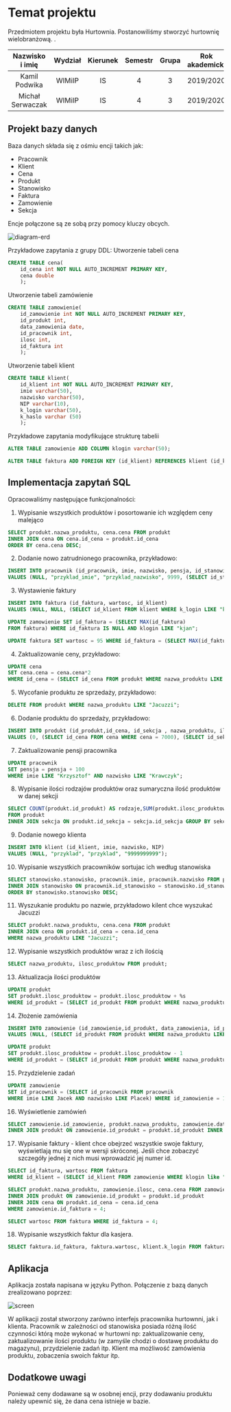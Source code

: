 # Temat projektu
Przedmiotem projektu była Hurtownia. Postanowiliśmy stworzyć hurtownię wielobranżową. 
.

| Nazwisko i imię | Wydział | Kierunek | Semestr | Grupa | Rok akademicki |
| :-------------: | :-----: | :------: | :-----: | :---: | :------------: |
| Kamil Podwika         | WIMiIP  | IS       |   4     | 3     | 2019/2020      |
| Michał Serwaczak        | WIMiIP  | IS       |   4     | 3     | 2019/2020      |

## Projekt bazy danych

Baza danych składa się z ośmiu encji takich jak:
* Pracownik
* Klient
* Cena
* Produkt
* Stanowisko 
* Faktura
* Zamowienie
* Sekcja

Encje połączone są ze sobą przy pomocy kluczy obcych.

![diagram-erd](projekt.svg)

Przykładowe zapytania z grupy DDL:
Utworzenie tabeli cena
```sql
CREATE TABLE cena(
    id_cena int NOT NULL AUTO_INCREMENT PRIMARY KEY,
    cena double
    );
```
Utworzenie tabeli zamówienie
```sql
CREATE TABLE zamowienie(
    id_zamowienie int NOT NULL AUTO_INCREMENT PRIMARY KEY,
    id_produkt int,
    data_zamowienia date,
    id_pracownik int,
    ilosc int,
    id_faktura int
    );
```
Utworzenie tabeli klient
```sql
CREATE TABLE klient(
    id_klient int NOT NULL AUTO_INCREMENT PRIMARY KEY,
    imie varchar(50),
    nazwisko varchar(50),
    NIP varchar(10),
    k_login varchar(50),
    k_haslo varchar (50)
    );
```

Przykładowe zapytania modyfikujące strukturę tabelii
```sql
ALTER TABLE zamowienie ADD COLUMN klogin varchar(50);
```
```sql
ALTER TABLE faktura ADD FOREIGN KEY (id_klient) REFERENCES klient (id_klient);
```

## Implementacja zapytań SQL
Opracowaliśmy następujące funkcjonalności:
1. Wypisanie wszystkich produktów i posortowanie ich względem ceny malejąco
 ```sql
 SELECT produkt.nazwa_produktu, cena.cena FROM produkt 
 INNER JOIN cena ON cena.id_cena = produkt.id_cena 
 ORDER BY cena.cena DESC;
```

2. Dodanie nowo zatrudnionego pracownika, przykładowo:
```sql
INSERT INTO pracownik (id_pracownik, imie, nazwisko, pensja, id_stanowisko) 
VALUES (NULL, "przyklad_imie", "przyklad_nazwisko", 9999, (SELECT id_stanowisko FROM stanowisko where id_stanowisko=2));
```

3. Wystawienie faktury
```sql
INSERT INTO faktura (id_faktura, wartosc, id_klient) 
VALUES (NULL, NULL, (SELECT id_klient FROM klient WHERE k_login LIKE "kjan"));

UPDATE zamowienie SET id_faktura = (SELECT MAX(id_faktura) 
FROM faktura) WHERE id_faktura IS NULL AND klogin LIKE "kjan";

UPDATE faktura SET wartosc = 95 WHERE id_faktura = (SELECT MAX(id_faktura) FROM faktura);
```

4. Zaktualizowanie ceny, przykładowo:
```sql
UPDATE cena 
SET cena.cena = cena.cena*2 
WHERE id_cena = (SELECT id_cena FROM produkt WHERE nazwa_produktu LIKE "Jacuzzi");
```

5. Wycofanie produktu ze sprzedaży, przykładowo:
```sql
DELETE FROM produkt WHERE nazwa_produktu LIKE "Jacuzzi";
```

6. Dodanie produktu do sprzedaży, przykładowo:
```sql
INSERT INTO produkt (id_produkt,id_cena, id_sekcja , nazwa_produktu, ilosc_produktow) 
VALUES (0, (SELECT id_cena FROM cena WHERE cena = 7000), (SELECT id_sekcja FROM sekcja WHERE sekcja LIKE "Ogrodnicza"), "Jacuzzi", 2);
```

7. Zaktualizowanie pensji pracownika
```sql
UPDATE pracownik 
SET pensja = pensja + 100 
WHERE imie LIKE "Krzysztof" AND nazwisko LIKE "Krawczyk";
```

8. Wypisanie ilości rodzajów produktów oraz sumaryczna ilość produktów w danej sekcji
```sql
SELECT COUNT(produkt.id_produkt) AS rodzaje,SUM(produkt.ilosc_produktow) as produkty, sekcja.sekcja 
FROM produkt 
INNER JOIN sekcja ON produkt.id_sekcja = sekcja.id_sekcja GROUP BY sekcja;
```

9. Dodanie nowego klienta
```sql
INSERT INTO klient (id_klient, imie, nazwisko, NIP) 
VALUES (NULL, "przyklad", "przyklad", "9999999999");
```

10. Wypisanie wszystkich pracowników sortujac ich według stanowiska
```sql
SELECT stanowisko.stanowisko, pracownik.imie, pracownik.nazwisko FROM pracownik 
INNER JOIN stanowisko ON pracownik.id_stanowisko = stanowisko.id_stanowisko 
ORDER BY stanowisko.stanowisko DESC;
```

11. Wyszukanie produktu po nazwie, przykładowo kilent chce wyszukać Jacuzzi
```sql
SELECT produkt.nazwa_produktu, cena.cena FROM produkt 
INNER JOIN cena ON produkt.id_cena = cena.id_cena 
WHERE nazwa_produktu LIKE "Jacuzzi";
```

12. Wypisanie wszystkich produktów wraz z ich ilością
```sql
SELECT nazwa_produktu, ilosc_produktow FROM produkt;
```

13. Aktualizacja ilości produktów
```sql
UPDATE produkt 
SET produkt.ilosc_produktow = produkt.ilosc_produktow + %s 
WHERE id_produkt = (SELECT id_produkt FROM produkt WHERE nazwa_produktu LIKE Jacuzzi);
```

14. Złożenie zamówienia
```sql
INSERT INTO zamowienie (id_zamowienie,id_produkt, data_zamowienia, id_pracownik, ilosc, id_faktura) 
VALUES (NULL, (SELECT id_produkt FROM produkt WHERE nazwa_produktu LIKE Jacuzzi), "2020-05-27", 11, 1, NULL);

UPDATE produkt 
SET produkt.ilosc_produktow = produkt.ilosc_produktow - 1 
WHERE id_produkt = (SELECT id_produkt FROM produkt WHERE nazwa_produktu LIKE Jacuzzi);
```

15. Przydzielenie zadań
```sql
UPDATE zamowienie 
SET id_pracownik = (SELECT id_pracownik FROM pracownik 
WHERE imie LIKE Jacek AND nazwisko LIKE Placek) WHERE id_zamowienie = 1;
```

16. Wyświetlenie zamówień
```sql
SELECT zamowienie.id_zamowienie, produkt.nazwa_produktu, zamowienie.data_zamowienia, pracownik.imie, pracownik.nazwisko, zamowienie.ilosc FROM zamowienie 
INNER JOIN produkt ON zamowienie.id_produkt = produkt.id_produkt INNER JOIN pracownik ON zamowienie.id_pracownik = pracownik.id_pracownik;
```

17. Wypisanie faktury - klient chce obejrzeć wszystkie swoje faktury, wyświetlają mu się one w wersji skróconej. Jeśli chce zobaczyć szczegóły jednej z nich musi wprowadzić jej numer id.
```sql
SELECT id_faktura, wartosc FROM faktura 
WHERE id_klient = (SELECT id_klient FROM zamowienie WHERE klogin like "kjan" LIMIT 1);

SELECT produkt.nazwa_produktu, zamowienie.ilosc, cena.cena FROM zamowienie 
INNER JOIN produkt ON zamowienie.id_produkt = produkt.id_produkt 
INNER JOIN cena ON produkt.id_cena = cena.id_cena 
WHERE zamowienie.id_faktura = 4;

SELECT wartosc FROM faktura WHERE id_faktura = 4; 
```
18. Wypisanie wszystkich faktur dla kasjera.
```sql
SELECT faktura.id_faktura, faktura.wartosc, klient.k_login FROM faktura INNER JOIN klient ON klient.id_klient = faktura.id_faktura;
```

## Aplikacja
Aplikacja została napisana w języku Python. Połączenie z bazą danych zrealizowano poprzez:

![screen](screen.PNG)

W aplikacji został stworzony zarówno interfejs pracownika hurtownni, jak i klienta. Pracownik w zależności od stanowiska posiada różną ilość czynności którą może wykonać w hurtowni np: zaktualizowanie ceny, zaktualizowanie ilości produktu (w zamyśle chodzi o dostawę produktu do magazynu), przydzielenie zadań itp.
Klient ma możliwość zamówienia produktu, zobaczenia swoich faktur itp.

## Dodatkowe uwagi
Ponieważ ceny dodawane są w osobnej encji, przy dodawaniu produktu należy upewnić się, że dana cena istnieje w bazie.
